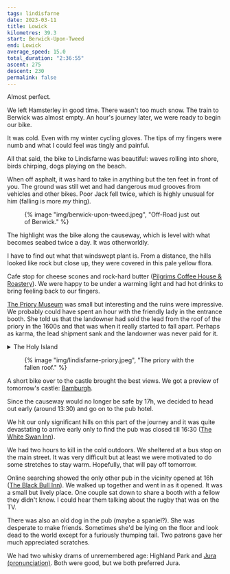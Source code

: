 ```yaml
---
tags: lindisfarne
date: 2023-03-11
title: Lowick
kilometres: 39.3
start: Berwick-Upon-Tweed
end: Lowick
average_speed: 15.0
total_duration: "2:36:55"
ascent: 275
descent: 230
permalink: false
---
```


Almost perfect.

We left Hamsterley in good time. There wasn't too much snow. The train to Berwick was almost empty. An hour's journey later, we were ready to begin our bike.

It was cold. Even with my winter cycling gloves. The tips of my fingers were numb and what I could feel was tingly and painful.

All that said, the bike to Lindisfarne was beautiful: waves rolling into shore, birds chirping, dogs playing on the beach.

When off asphalt, it was hard to take in anything but the ten feet in front of you. The ground was still wet and had dangerous mud grooves from vehicles and other bikes. Poor Jack fell twice, which is highly unusual for him (falling is more _my_ thing).

<figure>
{% image "img/berwick-upon-tweed.jpeg", "Off-Road just out of Berwick." %}
</figure>

The highlight was the bike along the causeway, which is level with what becomes seabed twice a day. It was otherworldly.

I have to find out what that windswept plant is. From a distance, the hills looked like rock but close up, they were covered in this pale yellow flora.

Cafe stop for cheese scones and rock-hard butter ([Pilgrims Coffee House & Roastery](https://maps.app.goo.gl/uLnkCpXLhUuVCEWt9)). We were happy to be under a warming light and had hot drinks to bring feeling back to our fingers.

[The Priory Museum](https://www.english-heritage.org.uk/visit/places/lindisfarne-priory/) was small but interesting and the ruins were impressive. We probably could have spent an hour with the friendly lady in the entrance booth. She told us that the landowner had sold the lead from the roof of the priory in the 1600s and that was when it really started to fall apart. Perhaps as karma, the lead shipment sank and the landowner was never paid for it.

<details class="stack">
<summary>The Holy Island</summary>

Lindisfarne is a tidal island located on the northeast coast of England. The island was famous for its saint bishop, Saint Cuthbert. In 793 the Vikings raided the island, which was the first recorded raid in England (Archeological record shows that there had been much earlier visits by Vikings to Shetland and the Outer Hebrides.). The monks that have left the island after continuous raids have first founded the church in Chester-le-Street and then founded the Durham Cathedral. According to the story (by an elderly tour guide at the Durham Cathedral), while trying to find a resting place for St. Cuthbert's bones, a cow led the monks to the location where the Cathedral stands to this day. Perhaps that's the reason why the street is called Dun Cow Lane. This is not very unrealistic tho, at the time this region was full of cattle herders.

Lindisfarne has also been featured in the historical fiction show [Vikings](https://www.history.com/shows/vikings).

</details>

<figure>
{% image "img/lindisfarne-priory.jpeg", "The priory with the fallen roof." %}
</figure>

A short bike over to the castle brought the best views. We got a preview of tomorrow's castle: [Bamburgh](https://maps.app.goo.gl/HpWBodX4cUvMppdq5).

Since the causeway would no longer be safe by 17h, we decided to head out early (around 13:30) and go on to the pub hotel.

We hit our only significant hills on this part of the journey and it was quite devastating to arrive early only to find the pub was closed till 16:30 ([The White Swan Inn](https://maps.app.goo.gl/9CvE79oFTFM4fp6y5)).

We had two hours to kill in the cold outdoors. We sheltered at a bus stop on the main street. It was very difficult but at least we were motivated to do some stretches to stay warm. Hopefully, that will pay off tomorrow.

Online searching showed the only other pub in the vicinity opened at 16h ([The Black Bull Inn](https://maps.app.goo.gl/RvDNp8YJXvwM6yGJ8)). We walked up together and went in as it opened. It was a small but lively place. One couple sat down to share a booth with a fellow they didn't know. I could hear them talking about the rugby that was on the TV.

There was also an old dog in the pub (maybe a spaniel?). She was desperate to make friends. Sometimes she'd be lying on the floor and look dead to the world except for a furiously thumping tail. Two patrons gave her much appreciated scratches.

We had two whisky drams of unremembered age: Highland Park and [Jura (pronunciation)](https://www.youtube.com/watch?v=qz_ZTwrv0Jk&list=PL6TwbysAXiWKQfv9GFWwsGhyjeMDShAqp&index=29). Both were good, but we both preferred Jura.
